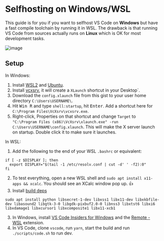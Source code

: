 # Selfhosting on Windows/WSL

This guide is for you if you want to selfhost VS Code on **Windows** but have a fast compile toolchain by running it in WSL.
The drawback is that running VS Code from sources actually runs on **Linux** which is OK for most development tasks.

![image](https://user-images.githubusercontent.com/22350/77914929-f2a85380-7296-11ea-96ca-7a6988c17234.png)


## Setup

In Windows:

1. Install [WSL2](https://docs.microsoft.com/en-us/windows/wsl/wsl2-install) and [Ubuntu](https://www.microsoft.com/en-us/p/ubuntu/9nblggh4msv6?activetab=pivot:overviewtab).
2. Install [vcxsrv](https://sourceforge.net/projects/vcxsrv/), it will create a `XLaunch` shortcut in your Desktop`.
3. Download the `config.xlaunch` file from this gist to your user home directory `C:\Users\USERNAME\`.
3. Hit <kbd>Win R</kbd> and type `shell:startup`, hit <kbd>Enter</kbd>. Add a shortcut here for `C:\Program Files\VcXsrv\vcxsrv.exe`.
2. Right-click, Properties on that shortcut and change `Target` to `"C:\Program Files (x86)\VcXsrv\xlaunch.exe" -run C:\Users\USERNAME\config.xlaunch`. This will make the X server launch on startup. Double click it to make sure it launches.

In WSL:

1. Add the following to the end of your WSL `.bashrc` or equivalent:
  
  ```
  if [ -z $DISPLAY ]; then
    export DISPLAY="$(tail -1 /etc/resolv.conf | cut -d' ' -f2):0"
  fi
  ```

2. To test everything, open a new WSL shell and `sudo apt install x11-apps && xcalc`. You should see an XCalc window pop up. 👍 
3. Install [build deps](https://github.com/microsoft/vscode/wiki/How-to-Contribute)

  ```
  sudo apt install python libsecret-1-dev libxss1 libx11-dev libxkbfile-dev libasound2 libgtk-3-0 libgdk-pixbuf2.0-0 libnss3 libxtst6 libxi6 libxdamage1 libxcursor1 libxcomposite1 libx11-xcb1
  ```
3. In Windows, install [VS Code Insiders for Windows](https://code.visualstudio.com/docs/?dv=win64user&build=insiders) and the [Remote - WSL](https://marketplace.visualstudio.com/items?itemName=ms-vscode-remote.remote-wsl) extension.
4. In VS Code, clone `vscode`, run `yarn`, start the build and run `./scripts/code.sh` to run dev.
